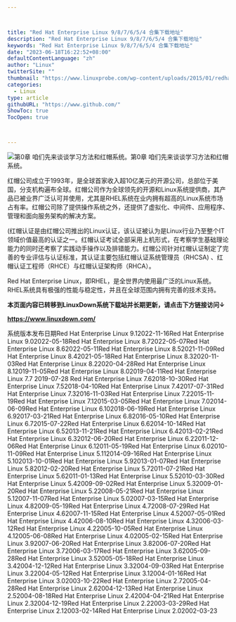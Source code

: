 ```yaml
---



title: "Red Hat Enterprise Linux 9/8/7/6/5/4 合集下载地址"
description: "Red Hat Enterprise Linux 9/8/7/6/5/4 合集下载地址"
keywords: "Red Hat Enterprise Linux 9/8/7/6/5/4 合集下载地址"
date: "2023-06-18T16:22:52+08:00"
defaultContentLanguage: "zh"
author: "Linux"
twitterSite: ""
thumbnail: "https://www.linuxprobe.com/wp-content/uploads/2015/01/redhat.png"
categories:
  - Linux
type: article
githubURL: "https://www.github.com/"
ShowToc: true
TocOpen: true



---
```


![第0章 咱们先来谈谈学习方法和红帽系统。第0章 咱们先来谈谈学习方法和红帽系统。](https://www.linuxprobe.com/wp-content/uploads/2015/01/redhat.png)

红帽公司成立于1993年，是全球首家收入超10亿美元的开源公司，总部位于美国，分支机构遍布全球。红帽公司作为全球领先的开源和Linux系统提供商，其产品已被业界广泛认可并使用，尤其是RHEL系统在业内拥有超高的Linux系统市场占有率。红帽公司除了提供操作系统之外，还提供了虚拟化、中间件、应用程序、管理和面向服务架构的解决方案。

(红帽认证是由红帽公司推出的Linux认证，该认证被认为是Linux行业乃至整个IT领域价值最高的认证之一。红帽认证考试全部采用上机形式，在考察学生基础理论能力的同时还考察了实践动手操作以及排错能力。红帽公司针对红帽认证制定了完善的专业评估与认证标准，其认证主要包括红帽认证系统管理员（RHCSA) 、红帽认证工程师（RHCE）与红帽认证架构师（RHCA）。

Red Hat Enterprise Linux，即RHEL，是全世界内使用最广泛的Linux系统。RHEL系统具有极强的性能与稳定性，并且在全球范围内拥有完善的技术支持。

**本页面内容已转移到LinuxDown系统下载站并长期更新，请点击下方链接访问↓**

**https://www.linuxdown.com/**

系统版本发布日期Red Hat Enterprise Linux 9.12022-11-16Red Hat Enterprise Linux 9.02022-05-18Red Hat Enterprise Linux 8.72022-05-07Red Hat Enterprise Linux 8.62022-05-11Red Hat Enterprise Linux 8.52021-11-09Red Hat Enterprise Linux 8.42021-05-18Red Hat Enterprise Linux 8.32020-11-03Red Hat Enterprise Linux 8.22020-04-28Red Hat Enterprise Linux 8.12019-11-05Red Hat Enterprise Linux 8.02019-04-11Red Hat Enterprise Linux 7.7 2019-07-28 Red Hat Enterprise Linux 7.62018-10-30Red Hat Enterprise Linux 7.52018-04-10Red Hat Enterprise Linux 7.42017-07-31Red Hat Enterprise Linux 7.32016-11-03Red Hat Enterprise Linux 7.22015-11-19Red Hat Enterprise Linux 7.12015-03-05Red Hat Enterprise Linux 7.02014-06-09Red Hat Enterprise Linux 6.102018-06-19Red Hat Enterprise Linux 6.92017-03-21Red Hat Enterprise Linux 6.82016-05-10Red Hat Enterprise Linux 6.72015-07-22Red Hat Enterprise Linux 6.62014-10-14Red Hat Enterprise Linux 6.52013-11-21Red Hat Enterprise Linux 6.42013-02-21Red Hat Enterprise Linux 6.32012-06-20Red Hat Enterprise Linux 6.22011-12-06Red Hat Enterprise Linux 6.12011-05-19Red Hat Enterprise Linux 6.02010-11-09Red Hat Enterprise Linux 5.112014-09-16Red Hat Enterprise Linux 5.102013-10-01Red Hat Enterprise Linux 5.92013-01-07Red Hat Enterprise Linux 5.82012-02-20Red Hat Enterprise Linux 5.72011-07-21Red Hat Enterprise Linux 5.62011-01-13Red Hat Enterprise Linux 5.52010-03-30Red Hat Enterprise Linux 5.42009-09-02Red Hat Enterprise Linux 5.32009-01-20Red Hat Enterprise Linux 5.22008-05-21Red Hat Enterprise Linux 5.12007-11-07Red Hat Enterprise Linux 5.02007-03-15Red Hat Enterprise Linux 4.82009-05-19Red Hat Enterprise Linux 4.72008-07-29Red Hat Enterprise Linux 4.62007-11-15Red Hat Enterprise Linux 4.52007-05-01Red Hat Enterprise Linux 4.42006-08-10Red Hat Enterprise Linux 4.32006-03-12Red Hat Enterprise Linux 4.22005-10-05Red Hat Enterprise Linux 4.12005-06-08Red Hat Enterprise Linux 4.02005-02-15Red Hat Enterprise Linux 3.92007-06-20Red Hat Enterprise Linux 3.82006-07-20Red Hat Enterprise Linux 3.72006-03-17Red Hat Enterprise Linux 3.62005-09-28Red Hat Enterprise Linux 3.52005-05-18Red Hat Enterprise Linux 3.42004-12-12Red Hat Enterprise Linux 3.32004-09-03Red Hat Enterprise Linux 3.22004-05-12Red Hat Enterprise Linux 3.12004-01-16Red Hat Enterprise Linux 3.02003-10-22Red Hat Enterprise Linux 2.72005-04-28Red Hat Enterprise Linux 2.62004-12-13Red Hat Enterprise Linux 2.52004-08-18Red Hat Enterprise Linux 2.42004-04-21Red Hat Enterprise Linux 2.32004-12-19Red Hat Enterprise Linux 2.22003-03-29Red Hat Enterprise Linux 2.12003-02-14Red Hat Enterprise Linux 2.02002-03-23